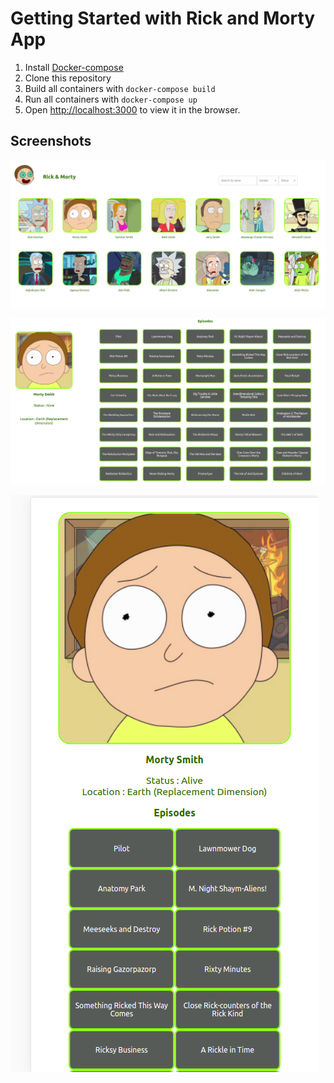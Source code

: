 # Getting Started with Rick and Morty App

1. Install [Docker-compose](https://docs.docker.com/compose/install/) 
2. Clone this repository
3. Build all containers with `docker-compose build`
4. Run all containers with `docker-compose up`
5. Open [http://localhost:3000](http://localhost:3000) to view it in the browser.

## Screenshots

!["Main Page"](https://github.com/Meghanath91/rickandmortyapp/blob/more-docs/client/public/images/Screenshot%20from%202021-03-21%2021-21-45.png)

!["Form"](https://github.com/Meghanath91/rickandmortyapp/blob/more-docs/client/public/images/Screenshot%20from%202021-03-21%2021-23-18.png)

!["Mobile version"](https://github.com/Meghanath91/rickandmortyapp/blob/more-docs/client/public/images/Screenshot%20from%202021-03-21%2021-24-16.png)
